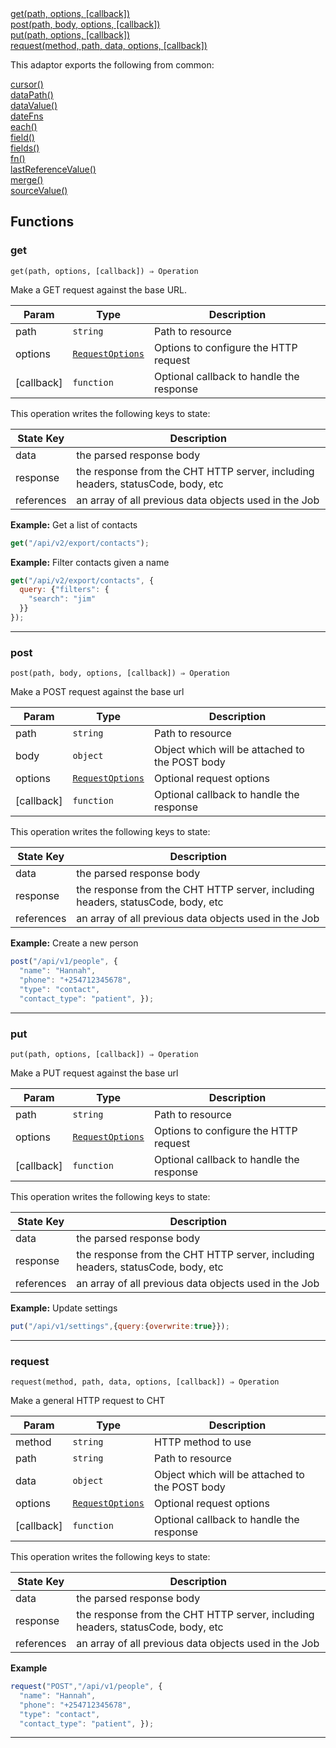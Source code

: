 <dl>
<dt>
    <a href="#get">get(path, options, [callback])</a></dt>
<dt>
    <a href="#post">post(path, body, options, [callback])</a></dt>
<dt>
    <a href="#put">put(path, options, [callback])</a></dt>
<dt>
    <a href="#request">request(method, path, data, options, [callback])</a></dt>
</dl>


This adaptor exports the following from common:
<dl>
<dt>
    <a href="/adaptors/packages/common-docs#cursor">cursor()</a>
</dt>
<dt>
    <a href="/adaptors/packages/common-docs#datapath">dataPath()</a>
</dt>
<dt>
    <a href="/adaptors/packages/common-docs#datavalue">dataValue()</a>
</dt>
<dt>
    <a href="/adaptors/packages/common-docs#datefns">dateFns</a>
</dt>
<dt>
    <a href="/adaptors/packages/common-docs#each">each()</a>
</dt>
<dt>
    <a href="/adaptors/packages/common-docs#field">field()</a>
</dt>
<dt>
    <a href="/adaptors/packages/common-docs#fields">fields()</a>
</dt>
<dt>
    <a href="/adaptors/packages/common-docs#fn">fn()</a>
</dt>
<dt>
    <a href="/adaptors/packages/common-docs#lastreferencevalue">lastReferenceValue()</a>
</dt>
<dt>
    <a href="/adaptors/packages/common-docs#merge">merge()</a>
</dt>
<dt>
    <a href="/adaptors/packages/common-docs#sourcevalue">sourceValue()</a>
</dt></dl>

## Functions
### get

<p><code>get(path, options, [callback]) ⇒ Operation</code></p>

Make a GET request against the base URL.


| Param | Type | Description |
| --- | --- | --- |
| path | <code>string</code> | Path to resource |
| options | [<code>RequestOptions</code>](#requestoptions) | Options to configure the HTTP request |
| [callback] | <code>function</code> | Optional callback to handle the response |

This operation writes the following keys to state:

| State Key | Description |
| --- | --- |
| data | the parsed response body |
| response | the response from the CHT HTTP server, including headers, statusCode, body, etc |
| references | an array of all previous data objects used in the Job |
**Example:** Get a list of contacts
```js
get("/api/v2/export/contacts");
```
**Example:** Filter contacts given a name
```js
get("/api/v2/export/contacts", {
  query: {"filters": {
    "search": "jim"
  }}
});
```

* * *

### post

<p><code>post(path, body, options, [callback]) ⇒ Operation</code></p>

Make a POST request against the base url


| Param | Type | Description |
| --- | --- | --- |
| path | <code>string</code> | Path to resource |
| body | <code>object</code> | Object which will be attached to the POST body |
| options | [<code>RequestOptions</code>](#requestoptions) | Optional request options |
| [callback] | <code>function</code> | Optional callback to handle the response |

This operation writes the following keys to state:

| State Key | Description |
| --- | --- |
| data | the parsed response body |
| response | the response from the CHT HTTP server, including headers, statusCode, body, etc |
| references | an array of all previous data objects used in the Job |
**Example:** Create a new person
```js
post("/api/v1/people", {  
  "name": "Hannah",
  "phone": "+254712345678",
  "type": "contact",
  "contact_type": "patient", });
```

* * *

### put

<p><code>put(path, options, [callback]) ⇒ Operation</code></p>

Make a PUT request against the base url


| Param | Type | Description |
| --- | --- | --- |
| path | <code>string</code> | Path to resource |
| options | [<code>RequestOptions</code>](#requestoptions) | Options to configure the HTTP request |
| [callback] | <code>function</code> | Optional callback to handle the response |

This operation writes the following keys to state:

| State Key | Description |
| --- | --- |
| data | the parsed response body |
| response | the response from the CHT HTTP server, including headers, statusCode, body, etc |
| references | an array of all previous data objects used in the Job |
**Example:** Update settings
```js
put("/api/v1/settings",{query:{overwrite:true}});
```

* * *

### request

<p><code>request(method, path, data, options, [callback]) ⇒ Operation</code></p>

Make a general HTTP request to CHT


| Param | Type | Description |
| --- | --- | --- |
| method | <code>string</code> | HTTP method to use |
| path | <code>string</code> | Path to resource |
| data | <code>object</code> | Object which will be attached to the POST body |
| options | [<code>RequestOptions</code>](#requestoptions) | Optional request options |
| [callback] | <code>function</code> | Optional callback to handle the response |

This operation writes the following keys to state:

| State Key | Description |
| --- | --- |
| data | the parsed response body |
| response | the response from the CHT HTTP server, including headers, statusCode, body, etc |
| references | an array of all previous data objects used in the Job |
**Example**
```js
request("POST","/api/v1/people", {  
  "name": "Hannah",
  "phone": "+254712345678",
  "type": "contact",
  "contact_type": "patient", });
```

* * *


